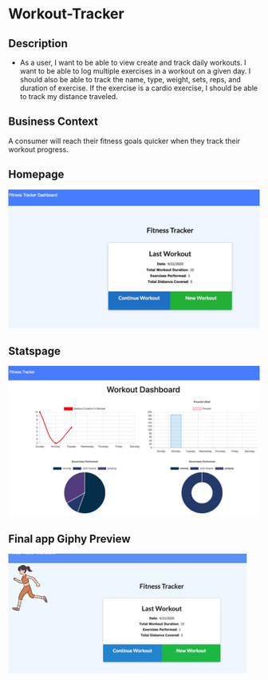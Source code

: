 # Workout-Tracker

## Description

* As a user, I want to be able to view create and track daily workouts. I want to be able to log multiple exercises in a workout on a given day. I should also be able to track the name, type, weight, sets, reps, and duration of exercise. If the exercise is a cardio exercise, I should be able to track my distance traveled.

## Business Context

A consumer will reach their fitness goals quicker when they track their workout progress.

## Homepage

![](/images/screenshot1.jpeg)

## Statspage

![](/images/screenshot5.jpeg)

## Final app Giphy Preview

![](/images/giphy.gif)
